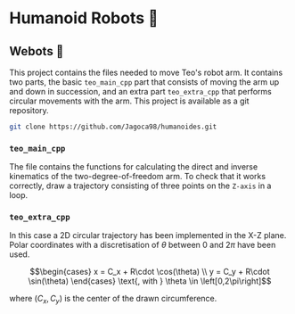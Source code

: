 # Humanoid Robots :robot:

## Webots :lady_beetle:

This project contains the files needed to move Teo's robot arm. It contains two parts, the basic `teo_main_cpp` part that consists of moving the arm up and down in succession, and an extra part `teo_extra_cpp` that performs circular movements with the arm. This project is available as a git repository.

```bash
git clone https://github.com/Jagoca98/humanoides.git
```

### `teo_main_cpp`

The file contains the functions for calculating the direct and inverse kinematics of the two-degree-of-freedom arm. To check that it works correctly, draw a trajectory consisting of three points on the `Z-axis` in a loop.

### `teo_extra_cpp`

In this case a 2D circular trajectory has been implemented in the X-Z plane. Polar coordinates with a discretisation of $\theta$ between 0 and $2\pi$ have been used.

$$\begin{cases} x = C_x + R\cdot \cos(\theta) \\ y = C_y + R\cdot \sin(\theta) \end{cases} \text{, with }  \theta \in \left[0,2\pi\right]$$

where $\left(C_x, C_y\right)$ is the center of the drawn circumference.







